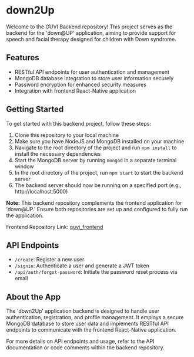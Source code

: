 # down2Up

Welcome to the GUVI Backend repository! This project serves as the backend for the 'down@UP' application, aiming to provide support for speech and facial therapy designed for children with Down syndrome.

## Features
- RESTful API endpoints for user authentication and management
- MongoDB database integration to store user information securely
- Password encryption for enhanced security measures
- Integration with frontend React-Native application

## Getting Started
To get started with this backend project, follow these steps:

1. Clone this repository to your local machine
2. Make sure you have NodeJS and MongoDB installed on your machine
3. Navigate to the root directory of the project and run `npm install` to install the necessary dependencies
4. Start the MongoDB server by running `mongod` in a separate terminal window
5. In the root directory of the project, run `npm start` to start the backend server
6. The backend server should now be running on a specified port (e.g., http://localhost:5000)

**Note:** This backend repository complements the frontend application for 'down@UP.' Ensure both repositories are set up and configured to fully run the application.

Frontend Repository Link: [guvi_frontend](https://github.com/DeepeshnotCool/guvi_frontend)

## API Endpoints
- `/create`: Register a new user
- `/signin`: Authenticate a user and generate a JWT token
- `/api/auth/forgot-password`: Initiate the password reset process via email
  
## About the App
The 'down2Up' application backend is designed to handle user authentication, registration, and profile management. It employs a secure MongoDB database to store user data and implements RESTful API endpoints to communicate with the frontend React-Native application.

For more details on API endpoints and usage, refer to the API documentation or code comments within the backend repository.


